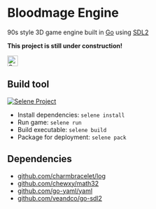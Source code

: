 # Bloodmage Engine

90s style 3D game engine built in [Go](https://go.dev/) using [SDL2](https://www.libsdl.org/)

**This project is still under construction!**

<a
  href="https://github.com/bloodmagesoftware/bloodmage-engine/fork">
<img
      height="24"
      src="https://img.shields.io/badge/click_here!-to_create_your_own_project-181717?logo=GitHub"
      alt="Create your own project">
</a>

## Build tool

[![Selene Project](https://img.shields.io/badge/Selene_Project-2C2D72?logo=lua)](https://github.com/Frank-Mayer/selene)

-   Install dependencies: `selene install`
-   Run game: `selene run`
-   Build executable: `selene build`
-   Package for deployment: `selene pack`

## Dependencies

-   [github.com/charmbracelet/log](https://pkg.go.dev/github.com/charmbracelet/log)
-   [github.com/chewxy/math32](https://pkg.go.dev/github.com/chewxy/math32)
-   [github.com/go-yaml/yaml](https://pkg.go.dev/github.com/go-yaml/yaml)
-   [github.com/veandco/go-sdl2](https://pkg.go.dev/github.com/veandco/go-sdl2)
